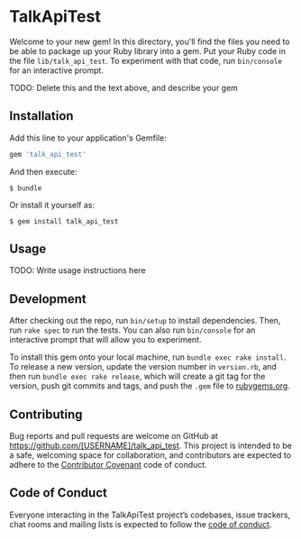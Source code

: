 # TalkApiTest

Welcome to your new gem! In this directory, you'll find the files you need to be able to package up your Ruby library into a gem. Put your Ruby code in the file `lib/talk_api_test`. To experiment with that code, run `bin/console` for an interactive prompt.

TODO: Delete this and the text above, and describe your gem

## Installation

Add this line to your application's Gemfile:

```ruby
gem 'talk_api_test'
```

And then execute:

    $ bundle

Or install it yourself as:

    $ gem install talk_api_test

## Usage

TODO: Write usage instructions here

## Development

After checking out the repo, run `bin/setup` to install dependencies. Then, run `rake spec` to run the tests. You can also run `bin/console` for an interactive prompt that will allow you to experiment.

To install this gem onto your local machine, run `bundle exec rake install`. To release a new version, update the version number in `version.rb`, and then run `bundle exec rake release`, which will create a git tag for the version, push git commits and tags, and push the `.gem` file to [rubygems.org](https://rubygems.org).

## Contributing

Bug reports and pull requests are welcome on GitHub at https://github.com/[USERNAME]/talk_api_test. This project is intended to be a safe, welcoming space for collaboration, and contributors are expected to adhere to the [Contributor Covenant](http://contributor-covenant.org) code of conduct.

## Code of Conduct

Everyone interacting in the TalkApiTest project’s codebases, issue trackers, chat rooms and mailing lists is expected to follow the [code of conduct](https://github.com/[USERNAME]/talk_api_test/blob/master/CODE_OF_CONDUCT.md).
